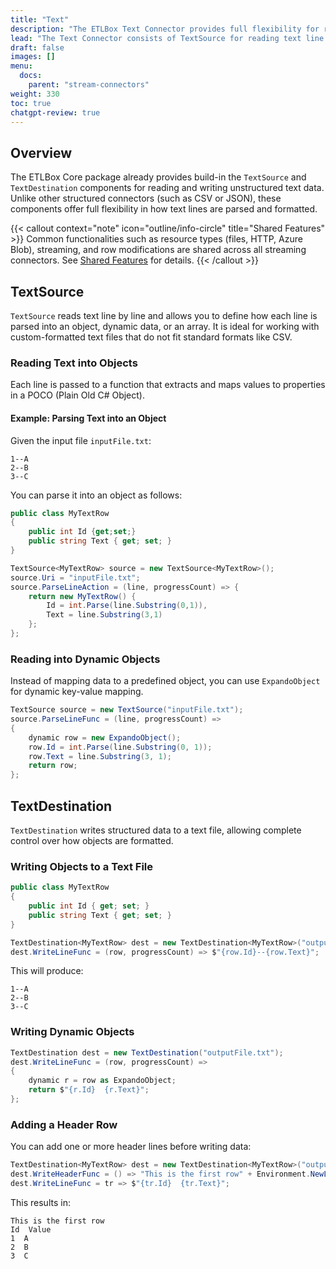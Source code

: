 ```yaml
---
title: "Text"
description: "The ETLBox Text Connector provides full flexibility for reading and writing custom text formats. Whether you're working with log files, reports, or non-standard text structures, it allows you to define exactly how data is parsed and formatted in your ETL pipeline."
lead: "The Text Connector consists of TextSource for reading text line by line and TextDestination for writing structured data as text. Unlike structured formats like CSV or XML, this connector does not impose a predefined schema. Instead, it allows you to fully control how each line is interpreted or written."
draft: false
images: []
menu:
  docs:
    parent: "stream-connectors"
weight: 330
toc: true
chatgpt-review: true
---
```


## Overview

The ETLBox Core package already provides build-in the `TextSource` and `TextDestination` components for reading and writing unstructured text data. Unlike other structured connectors (such as CSV or JSON), these components offer full flexibility in how text lines are parsed and formatted.

{{< callout context="note" icon="outline/info-circle" title="Shared Features" >}}
Common functionalities such as resource types (files, HTTP, Azure Blob), streaming, and row modifications are shared across all streaming connectors. See [Shared Features](/docs/streaming-connectors/shared) for details.
{{< /callout >}}


## TextSource

`TextSource` reads text line by line and allows you to define how each line is parsed into an object, dynamic data, or an array. It is ideal for working with custom-formatted text files that do not fit standard formats like CSV.

### Reading Text into Objects

Each line is passed to a function that extracts and maps values to properties in a POCO (Plain Old C# Object).

#### Example: Parsing Text into an Object

Given the input file `inputFile.txt`:

```
1--A
2--B
3--C
```

You can parse it into an object as follows:

```csharp
public class MyTextRow
{
    public int Id {get;set;}
    public string Text { get; set; }
}

TextSource<MyTextRow> source = new TextSource<MyTextRow>();
source.Uri = "inputFile.txt";
source.ParseLineAction = (line, progressCount) => {
    return new MyTextRow() {
        Id = int.Parse(line.Substring(0,1)),
        Text = line.Substring(3,1)
    };
};
```

### Reading into Dynamic Objects

Instead of mapping data to a predefined object, you can use `ExpandoObject` for dynamic key-value mapping.

```csharp
TextSource source = new TextSource("inputFile.txt");
source.ParseLineFunc = (line, progressCount) =>
{
    dynamic row = new ExpandoObject();
    row.Id = int.Parse(line.Substring(0, 1));
    row.Text = line.Substring(3, 1);
    return row;
};
```

## TextDestination

`TextDestination` writes structured data to a text file, allowing complete control over how objects are formatted.

### Writing Objects to a Text File

```csharp
public class MyTextRow
{
    public int Id { get; set; }
    public string Text { get; set; }
}

TextDestination<MyTextRow> dest = new TextDestination<MyTextRow>("outputFile.txt");
dest.WriteLineFunc = (row, progressCount) => $"{row.Id}--{row.Text}";
```

This will produce:

```
1--A
2--B
3--C
```

### Writing Dynamic Objects

```csharp
TextDestination dest = new TextDestination("outputFile.txt");
dest.WriteLineFunc = (row, progressCount) =>
{
    dynamic r = row as ExpandoObject;
    return $"{r.Id}  {r.Text}";
};
```

### Adding a Header Row

You can add one or more header lines before writing data:

```csharp
TextDestination<MyTextRow> dest = new TextDestination<MyTextRow>("outputFile.txt");
dest.WriteHeaderFunc = () => "This is the first row" + Environment.NewLine + "Id  Value";
dest.WriteLineFunc = tr => $"{tr.Id}  {tr.Text}";
```

This results in:

```
This is the first row
Id  Value
1  A
2  B
3  C
```

